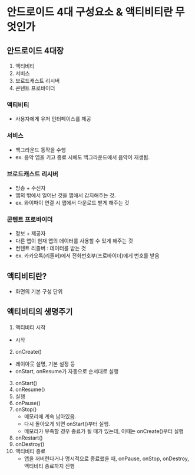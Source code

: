 # 안드로이드 4대 구성요소 & 액티비티란 무엇인가

## 안드로이드 4대장

1. 액티비티
2. 서비스
3. 브로드캐스트 리시버
4. 콘텐트 프로바이더

### 액티비티

- 사용자에게 유저 인터페이스를 제공

### 서비스

- 백그라운드 동작을 수행
- ex. 음악 앱을 키고 종료 시에도 백그라운드에서 음악이 재생됨.

### 브로드캐스트 리시버

- 방송 + 수신자
- 앱의 밖에서 일어난 것을 앱애서 감지해주는 것.
- ex. 와이파이 연결 시 앱에서 다운로드 받게 해주는 것

### 콘텐트 프로바이더

- 정보 + 제공자
- 다른 앱이 현재 앱의 데이터를 사용할 수 있게 해주는 것
- 컨텐트 리졸버 : 데이터를 받는 것
- ex. 카카오톡(리졸버)에서 전화번호부(프로바이더)에게 번호를 받음

## 액티비티란?

- 화면의 기본 구성 단위

## 액티비티의 생명주기

1. 액티비티 시작

- 시작

2. onCreate()

- 레이아웃 설명, 기본 설정 등
- onStart, onResume가 자동으로 순서대로 실행

3. onStart()
4. onResume()
5. 실행
6. onPause()
7. onStop()
   - 메모리에 계속 남아있음.
   - 다시 돌아오게 되면 onStart()부터 실행.
   - 메모리가 부족할 경우 종료가 될 때가 있는데, 이때는 onCreate()부터 실행
8. onRestart()
9. onDestroy()
10. 액티비티 종료
    - 앱을 꺼버린다거나 명시적으로 종료했을 때, onPause, onStop, onDestroy, 액티비티 종료까지 진행

